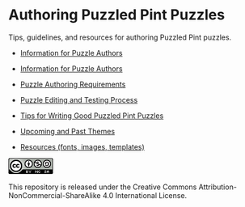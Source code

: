 # Authoring Puzzled Pint Puzzles

Tips, guidelines, and resources for authoring Puzzled Pint puzzles.

- [Information for Puzzle Authors](http://www.puzzledpint.com/info/author)
- [Information for Puzzle Authors](http://puzzledpint.com/authors/)
- [Puzzle Authoring Requirements](http://www.puzzledpint.com/info/author/puzzle-authoring-requirements/)
- [Puzzle Editing and Testing Process](http://www.puzzledpint.com/info/author/puzzling-editing-and-testing-process/)
- [Tips for Writing Good Puzzled Pint Puzzles](./Tips_for_Writing_Good_Puzzled_Pint_Puzzles.md)
- [Upcoming and Past Themes](http://www.puzzledpint.com/info/author/upcoming-and-past-themes/)

- [Resources (fonts, images, templates)](./resources/)

![](cc-a-nc-sa-4.png)

This repository is released under the Creative Commons Attribution-NonCommercial-ShareAlike 4.0 International License.



